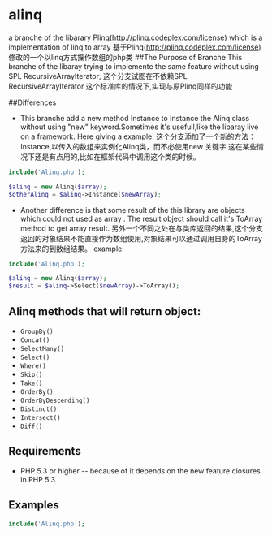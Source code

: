 alinq
=====

a branche of the libarary Plinq(http://plinq.codeplex.com/license) which is a implementation of linq to array
基于Plinq(http://plinq.codeplex.com/license) 修改的一个以linq方式操作数组的php类
##The Purpose of Branche
This branche of the libaray trying to implemente the same feature without using SPL RecursiveArrayIterator;
这个分支试图在不依赖SPL RecursiveArrayIterator 这个标准库的情况下,实现与原Plinq同样的功能

##Differences
*	This branche add a new method Instance to Instance the Alinq class without using "new" keyword.Sometimes it's usefull,like the libaray live on a framework.
	Here giving a example:
	这个分支添加了一个新的方法：Instance,以传入的数组来实例化Alinq类，而不必使用new 关键字.这在某些情况下还是有点用的,比如在框架代码中调用这个类的时候。
```php
include('Alinq.php');

$alinq = new Alinq($array);
$otherAlinq = $alinq->Instance($newArray);
```
*	Another difference is that  some result of the this library are objects which could not used as array . The result object should call it's ToArray method to get array result.
	另外一个不同之处在与类库返回的结果,这个分支返回的对象结果不能直接作为数组使用,对象结果可以通过调用自身的ToArray方法来的到数组结果。
	example:
```php
include('Alinq.php');

$alinq = new Alinq($array);
$result = $alinq->Select($newArray)->ToArray();
```
## Alinq methods that will return object:

* `GroupBy()`
* `Concat()`
* `SelectMany()`
* `Select()`
* `Where()`
* `Skip()`
* `Take()`
* `OrderBy()`
* `OrderByDescending()`
* `Distinct()`
* `Intersect()`
* `Diff()`

## Requirements

* PHP 5.3 or higher -- because of it  depends on the new feature closures in PHP 5.3



## Examples

```php
include('Alinq.php');

```
